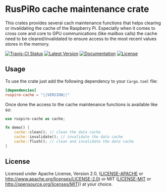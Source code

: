 # RusPiRo cache maintenance crate

This crates provides several cach maintenance functions that helps clearing or invalidating the cache of the Raspberry Pi.
Especially when it comes to cross core and core to GPU communications (like mailbox calls) the cache need to be cleared/invalidated
to ensure access to the most recent values stores in the memory.

[![Travis-CI Status](https://api.travis-ci.com/RusPiRo/ruspiro-cache.svg?branch=release)](https://travis-ci.com/RusPiRo/ruspiro-cache)
[![Latest Version](https://img.shields.io/crates/v/ruspiro-cache.svg)](https://crates.io/crates/ruspiro-cache)
[![Documentation](https://docs.rs/ruspiro-cache/badge.svg)](https://docs.rs/ruspiro-cache)
[![License](https://img.shields.io/crates/l/ruspiro-cache.svg)](https://github.com/RusPiRo/ruspiro-cache#license)

## Usage

To use the crate just add the following dependency to your ``Cargo.toml`` file:

```toml
[dependencies]
ruspiro-cache = "||VERSION||"
```

Once done the access to the cache maintenance functions is available like so:

```rust
use ruspiro-cache as cache;

fn demo() {
    cache::clean(); // clean the data cache
    cache::invalidate(); // invalidate the data cache
    cache::flush(); // clean and invalidate the data cache
}
```

## License

Licensed under Apache License, Version 2.0, ([LICENSE-APACHE](LICENSE-APACHE) or http://www.apache.org/licenses/LICENSE-2.0) or MIT ([LICENSE-MIT](LICENSE-MIT) or http://opensource.org/licenses/MIT)) at your choice.
